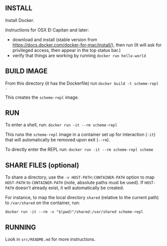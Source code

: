 ## INSTALL

Install Docker.

Instructions for OSX El Capitan and later:

* download and install (stable version from https://docs.docker.com/docker-for-mac/install/), then run (It will ask for privileged access, then appear in the top status bar.)
* verify that things are working by running `docker run hello-world`


## BUILD IMAGE

From this directory (it has the Dockerfile) run `docker build -t scheme-repl .`

This creates the `scheme-repl` image.


## RUN

To enter a shell, run: `docker run -it --rm scheme-repl`

This runs the `scheme-repl` image in a container set up for interaction (`-it`) that will automatically be removed upon exit (`--rm`).

To directly enter the REPL run: `docker run -it --rm scheme-repl scheme`


## SHARE FILES (optional)

To share a directory, use the `-v HOST-PATH:CONTAINER-PATH` option to map `HOST-PATH` to `CONTAINER-PATH` (note, absolute paths must be used).  If `HOST-PATH` doesn't already exist, it will automatically be created.

For instance, to map the local directory `shared` (relative to the current path) to `/var/shared` on the container, run:

`docker run -it --rm -v "$(pwd)"/shared:/var/shared scheme-repl`


## RUNNING

Look in `src/README.md` for more instructions.
